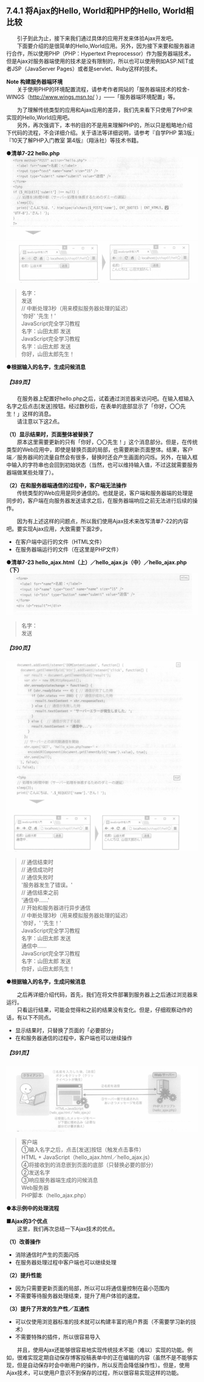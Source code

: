 ## 7.4.1 将Ajax的Hello, World和PHP的Hello, World相比较
&emsp;&emsp;引子到此为止，接下来我们通过具体的应用开发来体验Ajax开发吧。<br>
&emsp;&emsp;下面要介绍的是很简单的Hello,World应用。另外，因为接下来要和服务器进行合作，所以使用PHP（PHP：Hypertext Preprocessor）作为服务器端技术，但是Ajax对服务器端使用的技术是没有限制的，所以也可以使用例如ASP.NET或者JSP（JavaServer Pages）或者是servlet、Ruby这样的技术。

**Note 构建服务器端环境**<br>
&emsp;&emsp;关于使用PHP的环境配置流程，请参考作者网站的「服务器端技术的校舍-WINGS（http://www.wings.msn.to/ ）」——「服务器端环境配置」等。

&emsp;&emsp;为了理解传统类型的应用和Ajax应用的差异，我们先来看下只使用了PHP来实现的Hello,World应用吧。<br>
&emsp;&emsp;另外，再次强调下，本书的目的不是用来理解PHP的，所以只是粗略地介绍下代码的流程，不会详细介绍。关于语法等详细说明，请参考『自学PHP 第3版』『10天了解PHP入门教室 第4版』（翔泳社）等技术书籍。

**●清单7-22 hello.php**
![image](../../images/c7/スクリーンショット&#32;2019-04-14&#32;午後2.39.03.png)
![image](../../images/c7/スクリーンショット&#32;2019-04-14&#32;午後2.39.17.png)
> 名字：  
> 发送  
> // 中断处理3秒（用来模拟服务器处理的延迟）  
> '你好'  '先生！'  
> JavaScript完全学习教程  
> 名字：山田太郎  发送  
> JavaScript完全学习教程  
> 名字：山田太郎  发送  
> 你好，山田太郎先生！

**●根据输入的名字，生成问候消息**

##### 【389页】
&emsp;&emsp;在服务器上配置好hello.php之后，试着通过浏览器来访问吧。在输入框输入名字之后点击[发送]按钮。经过数秒后，在表单的底部显示了「你好，〇〇先生！」这样的消息。<br>
&emsp;&emsp;请注意以下这2点。

**（1）显示结果时，页面整体被替换了**<br>
&emsp;&emsp;原本这里需要更新的只有「你好，〇〇先生！」这个消息部分。但是，在传统类型的Web应用中，即使是替换页面的局部，也需要刷新页面整体。结果，客户端／服务器间的流量自然会有很多，替换时还会产生画面的闪烁。另外，在输入框中输入的字符串也会回到初始状态（当然，也可以维持输入值，不过这就需要服务器端做某些处理了）。

**（2）在和服务器端通信的过程中，客户端无法操作**<br>
&emsp;&emsp;传统类型的Web应用是同步通信的。也就是说，客户端和服务器端的处理是同步的，客户端在向服务器发送请求之后，在服务器端响应之前无法进行后续的操作。

&emsp;&emsp;因为有上述这样的问题点，所以我们使用Ajax技术来改写清单7-22的内容吧。要实现Ajax应用，大致需要下面2步。

- 在客户端中运行的文件（HTML文件）
- 在服务器端运行的文件（在这里是PHP文件）

**●清单7-23 hello_ajax.html（上）／hello_ajax.js（中）／hello_ajax.php（下）**
![image](../../images/c7/スクリーンショット&#32;2019-04-14&#32;午後3.29.01.png)
> 名字：  
> 发送

##### 【390页】
![image](../../images/c7/スクリーンショット&#32;2019-04-14&#32;午後3.30.32.png)
> // 通信结束时  
> // 通信成功时  
> // 通信失败时  
> '服务器发生了错误。'  
> // 通信结束之前  
> '通信中……'  
> // 开始和服务器进行异步通信  
> // 中断处理3秒（用来模拟服务器处理的延迟）  
> '你好，'  '先生！'  
> JavaScript完全学习教程  
> 名字：山田太郎  发送  
> 通信中……  
> JavaScript完全学习教程  
> 名字：山田太郎  发送  
> 你好，山田太郎先生！

**●根据输入的名字，生成问候消息**

&emsp;&emsp;之后再详细介绍代码，首先，我们在将文件部署到服务器上之后通过浏览器来运行。<br>
&emsp;&emsp;只看运行结果，可能会觉得和之前的结果没有变化。但是，仔细观察动作的话，有以下不同点。

- 显示结果时，只替换了页面的「必要部分」  
- 在和服务器通信的过程中，客户端也可以继续操作

##### 【391页】
![image](../../images/c7/スクリーンショット&#32;2019-04-14&#32;午後3.50.46.png)
> 客户端  
> ①输入名字之后，点击[发送]按钮（触发点击事件）  
> HTML + JavaScript（hello_ajax.html／hello_ajax.js）  
> ④将接收到的消息嵌到页面的底部（只替换必要的部分）  
> ②发送名字  
> ③响应服务器端生成的问候消息  
> Web服务器  
> PHP脚本（hello_ajax.php）

**●本示例中的处理流程**

**■Ajax的3个优点**<br>
&emsp;&emsp;这里，我们再次总结一下Ajax技术的优点。

**（1）改善操作**<br>
- 消除通信时产生的页面闪烁
- 在服务器处理过程中客户端也可以继续处理

**（2）提升性能**<br>
- 因为只需要更新页面的局部，所以可以将通信量控制在最小范围内
- 不需要等待服务器处理结束，提升了用户体验的速度。

**（3）提升了开发的生产性／互通性**<br>
- 可以仅使用浏览器标准的技术就可以构建丰富的用户界面（不需要学习新的技术）
- 不需要特殊的插件，所以很容易导入

&emsp;&emsp;并且，使用Ajax还能够很容易地实现传统技术不能（难以）实现的功能。例如，很难实现定期自动保存博客投稿表单中的正在编辑的内容（虽然不是不能够实现，但是自动保存时会中断用户的操作，所以反而会降低操作性）。但是，使用Ajax技术，可以使用户意识不到保存的过程，所以很容易实现这样的功能。